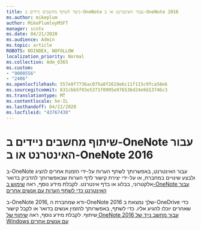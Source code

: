 ```yaml
---
title: כיצד לשתף מחשבים ניידים ב-OneNote עבור האינטרנט או ב-OneNote 2016
ms.author: mikeplum
author: MikePlumleyMSFT
manager: scotv
ms.date: 04/21/2020
ms.audience: Admin
ms.topic: article
ROBOTS: NOINDEX, NOFOLLOW
localization_priority: Normal
ms.collection: Adm_O365
ms.custom:
- "9000556"
- "2406"
ms.openlocfilehash: 557e9f7736ac075a8f2619e6c11f115c9fca58e6
ms.sourcegitcommit: 631cbb5f03e5371f0995e976536d24e9d13746c3
ms.translationtype: MT
ms.contentlocale: he-IL
ms.lasthandoff: 04/22/2020
ms.locfileid: "43767430"
---
```

# <a name="share-notebooks-in-onenote-for-the-web-or-onenote-2016"></a>שיתוף מחשבים ניידים ב-OneNote עבור האינטרנט או ב-OneNote 2016

ב-OneNote עבור האינטרנט, באפשרותך לשתף הערות על-ידי הזמנת אחרים להציג ולבצע שינויים במחברת, או על-ידי יצירת קישור לדף הערות שבאפשרותך להדביק בדואר אלקטרוני, בבלוג או בדף אינטרנט. לקבלת מידע נוסף, ראה [שימוש ב-OneNote עבור האינטרנט כדי לשתף הערות עם אנשים אחרים](https://support.office.com/article/D3481FBE-E06C-4883-B7E9-B2EE9F38AED3)

ב-OneNote 2016, ודא שמחברת ה-OneNote 2016 שלך נמצאת ב-OneDrive כדי שאחרים יוכלו להגיע אליו. כדי לשתף, באפשרותך להזמין אנשים בדואר או לקבל קישור שיתוף. לקבלת מידע נוסף, ראה [שיתוף של OneNote 2016 עבור מחשב נייד של Windows עם אנשים אחרים](https://support.office.com/article/d14b6033-7a95-4536-9216-bb0a5e0f8285)